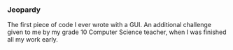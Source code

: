 ### Jeopardy

The first piece of code I ever wrote with a GUI.
An additional challenge given to me by my grade 10 Computer Science teacher, when I was finished all my work early. 
